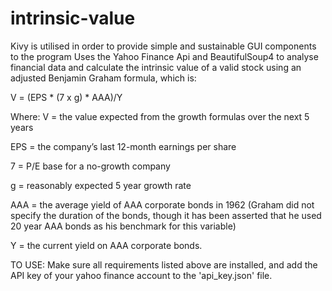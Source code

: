 # intrinsic-value


Kivy is utilised in order to provide simple and sustainable GUI components to the program
Uses the Yahoo Finance Api and BeautifulSoup4 to analyse financial data and calculate the intrinsic value of a valid stock using an adjusted Benjamin Graham formula, which is:

V = (EPS * (7 x g) * AAA)/Y 

Where:
V = the value expected from the growth formulas over the next 5 years

EPS = the company’s last 12-month earnings per share

7 = P/E base for a no-growth company

g = reasonably expected 5 year growth rate

AAA = the average yield of AAA corporate bonds in 1962 (Graham did not specify the duration of the bonds, though it has been asserted that he used 20 year AAA bonds as his benchmark for this variable)

Y = the current yield on AAA corporate bonds.


TO USE:
Make sure all requirements listed above are installed, and add the API key of your yahoo finance account to the 'api_key.json' file.
